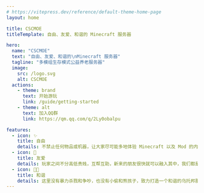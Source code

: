 ```yaml
---
# https://vitepress.dev/reference/default-theme-home-page
layout: home

title: CSCMOE
titleTemplate: 自由、友爱、和谐的 Minecraft 服务器

hero:
  name: "CSCMOE"
  text: "自由、友爱、和谐的\nMinecraft 服务器"
  tagline: "多模组生存模式公益养老服务器"
  image:
    src: /logo.svg
    alt: CSCMOE
  actions:
    - theme: brand
      text: 开始游玩
      link: /guide/getting-started
    - theme: alt
      text: 加入QQ群
      link: https://qm.qq.com/q/2Ly0obalpu

features:
  - icon: ✨
    title: 自由
    details: 不禁止任何物品或机器，让大家尽可能多地体验 Minecraft 以及 Mod 的内容。
  - icon: 💖
    title: 友爱
    details: 玩家之间不分高低贵贱，互帮互助，新来的朋友很快就可以融入其中，我们都是小镇居民。
  - icon: 🤝🏻
    title: 和谐
    details: 这里没有暴力杀戮和争吵，也没有小偷和熊孩子，致力打造一个和谐的乌托邦服务器。
---
```


